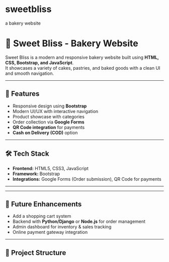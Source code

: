 # sweetbliss
a bakery website
# 🍰 Sweet Bliss - Bakery Website

Sweet Bliss is a modern and responsive bakery website built using **HTML, CSS, Bootstrap, and JavaScript**.  
It showcases a variety of cakes, pastries, and baked goods with a clean UI and smooth navigation.  

---

## 🚀 Features
- Responsive design using **Bootstrap**
- Modern UI/UX with interactive navigation
- Product showcase with categories
- Order collection via **Google Forms**
- **QR Code integration** for payments
- **Cash on Delivery (COD)** option

---

## 🛠️ Tech Stack
- **Frontend:** HTML5, CSS3, JavaScript  
- **Framework:** Bootstrap  
- **Integrations:** Google Forms (Order submission), QR Code for payments  

---



---

## 🔮 Future Enhancements
- Add a shopping cart system  
- Backend with **Python/Django** or **Node.js** for order management  
- Admin dashboard for inventory & sales tracking  
- Online payment gateway integration  

---

## 📂 Project Structure
